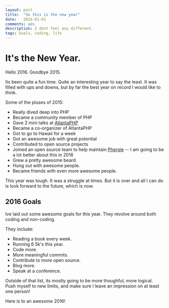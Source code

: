 ```yaml
---
layout: post
title:  "So this is the new year"
date:   2016-01-01
comments: yes
description: I dont feel any different. 
tags: Goals, coding, life
---
```

 # It's the New Year. 
 
 Hello 2016. Goodbye 2015. 
 
 Its been quite a fun time. Quite an interesting year to say the least. It was filled with ups and downs, but by far the best year on record I would like to think.
 
 Some of the pluses of 2015:
 * Really dived deep into PHP
 * Became a community member of PHP
 * Gave 2 mini talks at [AtlantaPHP](https://atlantaphp.org)
 * Became a co-organizer of AtlantaPHP
 * Got to go to Hawaii for a week
 * Got an awesome job with great potential
 * Contributed to open source projects
 * Joined an open source team to help maintain [Phergie](http://phergie.org) -- I am going to be a lot better about this in 2016
 * Grew a pretty awesome beard. 
 * Hung out with awesome people. 
 * Became friends with even more awesome people. 
 
 This year was tough. It was a struggle at times. But it is over and all I can do is look forward to the future, which is now. 
 
 ## 2016 Goals
 
 Ive laid out some awesome goals for this year. They revolve around both coding and non-coding. 
 
 They include:
 - Reading a book every week. 
 - Running 6 5k's this year.
 - Code more. 
 - More meaningful commits.
 - Contribute to more open source.
 - Blog more.
 - Speak at a conference.
 
 Outside of that list, its mostly going to be more thoughful, more logical. Push myself to new limits, and make sure I leave an impression on at least one person!
 
 Here is to an awesome 2016!
